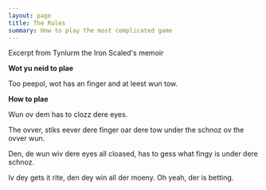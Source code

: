 ```yaml
---
layout: page
title: The Rules
summary: How to play the most complicated game
---
```


Excerpt from Tynlurm the Iron Scaled's  memoir

**Wot yu neid to plae**

Too peepol, wot has an finger and at leest wun tow.

**How to plae**

Wun ov dem has to clozz dere eyes.

The ovver, stiks eever dere finger oar dere tow under the schnoz ov the ovver wun.

Den, de wun wiv dere eyes all cloased, has to gess what fingy is under dere schnoz.

Iv dey gets it rite, den dey win all der moeny. Oh yeah, der is betting.
